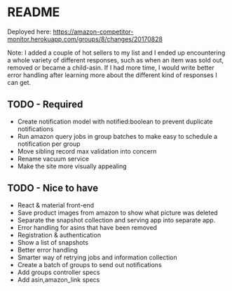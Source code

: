 # README

Deployed here: https://amazon-competitor-monitor.herokuapp.com/groups/8/changes/20170828

Note: I added a couple of hot sellers to my list and I ended up encountering a whole variety of different responses, such as when an item was sold out, removed or became a child-asin. If I had more time, I would write better error handling after learning more about the different kind of responses I can get.


## TODO - Required

* Create notification model with notified:boolean to prevent duplicate notifications
* Run amazon query jobs in group batches to make easy to schedule a notification per group
* Move sibling record max validation into concern
* Rename vacuum service
* Make the site more visually appealing

## TODO - Nice to have
* React & material front-end
* Save product images from amazon to show what picture was deleted
* Separate the snapshot collection and serving app into separate app.
* Error handling for asins that have been removed
* Registration & authentication
* Show a list of snapshots
* Better error handling
* Smarter way of retrying jobs and information collection
* Create a batch of groups to send out notifications
* Add groups controller specs
* Add asin,amazon_link specs
